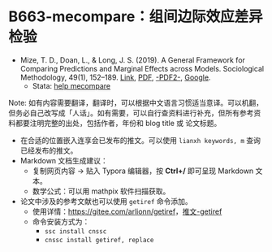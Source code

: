 # B663-mecompare：组间边际效应差异检验

- Mize, T. D., Doan, L., & Long, J. S. (2019). A General Framework for Comparing Predictions and Marginal Effects across Models. Sociological Methodology, 49(1), 152–189. [Link](https://doi.org/10.1177/0081175019852763), [PDF](http://sci-hub.ren/10.1177/0081175019852763), [-PDF2-](https://journals.sagepub.com/doi/epdf/10.1177/0081175019852763), [Google](<https://scholar.google.com/scholar?q=A General Framework for Comparing Predictions and Marginal Effects across Models>).
  - Stata: [help mecompare](https://www.trentonmize.com/software/mecompare)


Note: 如有内容需要翻译，翻译时，可以根据中文语言习惯适当意译。可以机翻，但务必自己改写成「人话」。如有需要，可以自行查资料进行补充，但所有参考资料都要注明完整的出处，包括作者，年份和 blog title 或 论文标题。
- 在合适的位置嵌入连享会已发布的推文。可以使用 `lianxh keywords, m` 查询已经发布的推文。
- Markdown 文档生成建议：
  - 复制网页内容 &rarr; 贴入 Typora 编辑器，按 **Ctrl+/** 即可呈现 Markdown 文本。
  - 数学公式：可以用 mathpix 软件扫描获取。 
- 论文中涉及的参考文献也可以使用 `getiref` 命令添加。
  - 使用详情：<https://gitee.com/arlionn/getiref>，[推文-getiref](https://www.lianxh.cn/details/1382.html)
  - 命令安装方式为：
    - `ssc install cnssc`
    - `cnssc install getiref, replace`